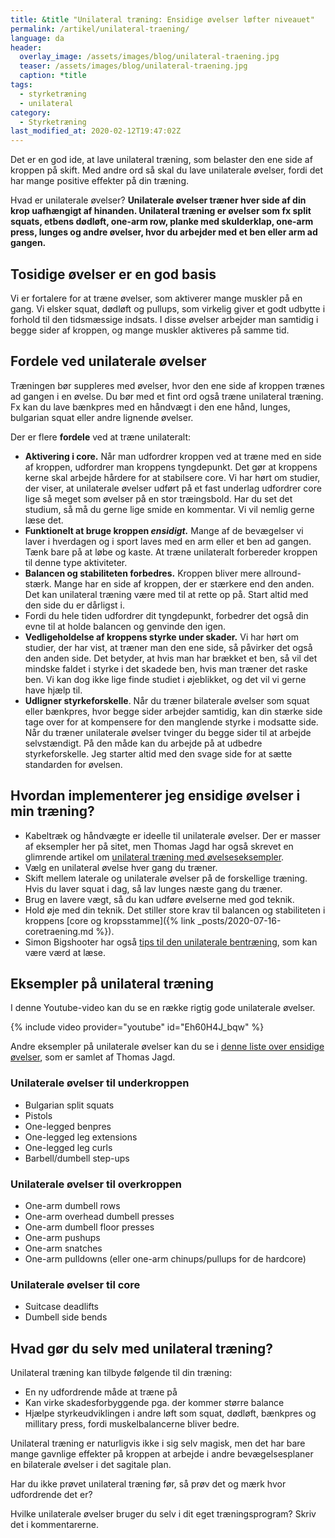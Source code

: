 ```yaml
---
title: &title "Unilateral træning: Ensidige øvelser løfter niveauet"
permalink: /artikel/unilateral-traening/
language: da
header:
  overlay_image: /assets/images/blog/unilateral-traening.jpg
  teaser: /assets/images/blog/unilateral-traening.jpg
  caption: *title
tags:
  - styrketræning
  - unilateral
category:
  - Styrketræning
last_modified_at: 2020-02-12T19:47:02Z
---
```


Det er en god ide, at lave unilateral træning, som belaster den ene side af kroppen på skift. Med andre ord så skal du lave unilaterale øvelser, fordi det har mange positive effekter på din træning.

Hvad er unilaterale øvelser? **Unilaterale øvelser træner hver side af din krop uafhængigt af hinanden. Unilateral træning er øvelser som fx split squats, etbens dødløft, one-arm row, planke med skulderklap, one-arm press, lunges og andre øvelser, hvor du arbejder med et ben eller arm ad gangen.**

## Tosidige øvelser er en god basis

Vi er fortalere for at træne øvelser, som aktiverer mange muskler på en gang. Vi elsker squat, dødløft og pullups, som virkelig giver et godt udbytte i forhold til den tidsmæssige indsats. I disse øvelser arbejder man samtidig i begge sider af kroppen, og mange muskler aktiveres på samme tid.

## Fordele ved unilaterale øvelser

Træningen bør suppleres med øvelser, hvor den ene side af kroppen trænes ad gangen i en øvelse. Du bør med et fint ord også træne unilateral træning. Fx kan du lave bænkpres med en håndvægt i den ene hånd, lunges, bulgarian squat eller andre lignende øvelser.

Der er flere **fordele** ved at træne unilateralt:

- **Aktivering i core.** Når man udfordrer kroppen ved at træne med en side af kroppen, udfordrer man kroppens tyngdepunkt. Det gør at kroppens kerne skal arbejde hårdere for at stabilsere core. Vi har hørt om studier, der viser, at unilaterale øvelser udført på et fast underlag udfordrer core lige så meget som øvelser på en stor træingsbold. Har du set det studium, så må du gerne lige smide en kommentar. Vi vil nemlig gerne læse det.
- **Funktionelt at bruge kroppen _ensidigt._** Mange af de bevægelser vi laver i hverdagen og i sport laves med en arm eller et ben ad gangen. Tænk bare på at løbe og kaste. At træne unilateralt forbereder kroppen til denne type aktiviteter.
- **Balancen og stabiliteten forbedres.** Kroppen bliver mere allround-stærk. Mange har en side af kroppen, der er stærkere end den anden. Det kan unilateral træning være med til at rette op på. Start altid med den side du er dårligst i.
- Fordi du hele tiden udfordrer dit tyngdepunkt, forbedrer det også din evne til at holde balancen og genvinde den igen.
- **Vedligeholdelse af kroppens styrke under skader.** Vi har hørt om studier, der har vist, at træner man den ene side, så påvirker det også den anden side. Det betyder, at hvis man har brækket et ben, så vil det mindske faldet i styrke i det skadede ben, hvis man træner det raske ben. Vi kan dog ikke lige finde studiet i øjeblikket, og det vil vi gerne have hjælp til.
- **Udligner styrkeforskelle**. Når du træner bilaterale øvelser som squat eller bænkpres, hvor begge sider arbejder samtidig, kan din stærke side tage over for at kompensere for den manglende styrke i modsatte side. Når du træner unilaterale øvelser tvinger du begge sider til at arbejde selvstændigt. På den måde kan du arbejde på at udbedre styrkeforskelle. Jeg starter altid med den svage side for at sætte standarden for øvelsen.

## Hvordan implementerer jeg ensidige øvelser i min træning?

- Kabeltræk og håndvægte er ideelle til unilaterale øvelser. Der er masser af eksempler her på sitet, men Thomas Jagd har også skrevet en glimrende artikel om [unilateral træning med øvelseseksempler](https://news.bodylab.dk/artikler/3188-unilateral-traening).
- Vælg en unilateral øvelse hver gang du træner.
- Skift mellem laterale og unilaterale øvelser på de forskellige træning. Hvis du laver squat i dag, så lav lunges næste gang du træner.
- Brug en lavere vægt, så du kan udføre øvelserne med god teknik.
- Hold øje med din teknik. Det stiller store krav til balancen og stabiliteten i kroppens [core og kropsstamme]({% link _posts/2020-07-16-coretraening.md %}).
- Simon Bigshooter har også [tips til den unilaterale bentræning](http://supertraining.dk/147-tips-til-unilateral-bentraening/), som kan være værd at læse.

## Eksempler på unilateral træning

I denne Youtube-video kan du se en række rigtig gode unilaterale øvelser.

{% include video provider="youtube" id="Eh60H4J_bqw" %}

Andre eksempler på unilaterale øvelser kan du se i [denne liste over ensidige øvelser](https://news.bodylab.dk/artikler/3188-unilateral-traening), som er samlet af Thomas Jagd.

### Unilaterale øvelser til underkroppen

- Bulgarian split squats
- Pistols
- One-legged benpres
- One-legged leg extensions
- One-legged leg curls
- Barbell/dumbell step-ups

### Unilaterale øvelser til overkroppen

- One-arm dumbell rows
- One-arm overhead dumbell presses
- One-arm dumbell floor presses
- One-arm pushups
- One-arm snatches
- One-arm pulldowns (eller one-arm chinups/pullups for de hardcore)

### Unilaterale øvelser til core

- Suitcase deadlifts
- Dumbell side bends

## Hvad gør du selv med unilateral træning?

Unilateral træning kan tilbyde følgende til din træning:

- En ny udfordrende måde at træne på
- Kan virke skadesforbyggende pga. der kommer større balance
- Hjælpe styrkeudviklingen i andre løft som squat, dødløft, bænkpres og millitary press, fordi muskelbalancerne bliver bedre.

Unilateral træning er naturligvis ikke i sig selv magisk, men det har bare mange gavnlige effekter på kroppen at arbejde i andre bevægelsesplaner en bilaterale øvelser i det sagitale plan.

Har du ikke prøvet unilateral træning før, så prøv det og mærk hvor udfordrende det er?

Hvilke unilaterale øvelser bruger du selv i dit eget træningsprogram? Skriv det i kommentarerne.
